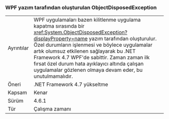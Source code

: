 ### <a name="objectdisposedexception-thrown-by-wpf-spellchecker"></a>WPF yazım tarafından oluşturulan ObjectDisposedException

|   |   |
|---|---|
|Ayrıntılar|WPF uygulamaları bazen kilitlenme uygulama kapatma sırasında bir <xref:System.ObjectDisposedException?displayProperty=name> yazım tarafından oluşturulur. Özel durumların işlenmesi ve böylece uygulamalar artık olumsuz etkilenen sağlayarak bu .NET Framework 4.7 WPF'de sabittir. Zaman zaman ilk fırsat özel durum hata ayıklayıcı altında çalışan uygulamalar gözlenen olmaya devam eder, bu unutulmamalıdır.|
|Öneri|.NET Framework 4.7 yükseltme|
|Kapsam|Kenar|
|Sürüm|4.6.1|
|Tür|Çalışma zamanı|

